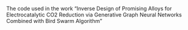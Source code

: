 The code used in the work “Inverse Design of Promising Alloys for Electrocatalytic CO2 Reduction via Generative Graph Neural Networks Combined with Bird Swarm Algorithm”


